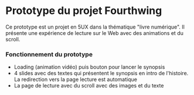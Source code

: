 # Prototype du projet Fourthwing

Ce prototype est un projet en 5UX dans la thématique "livre numérique". Il présente une expérience de lecture sur le Web avec des animations et du scroll.

### Fonctionnement du prototype

- Loading (animation vidéo) puis bouton pour lancer le synopsis
- 4 slides avec des textes qui présentent le synopsis en intro de l'histoire. La redirection vers la page lecture est automatique
- La page de lecture avec du scroll avec des images et du texte